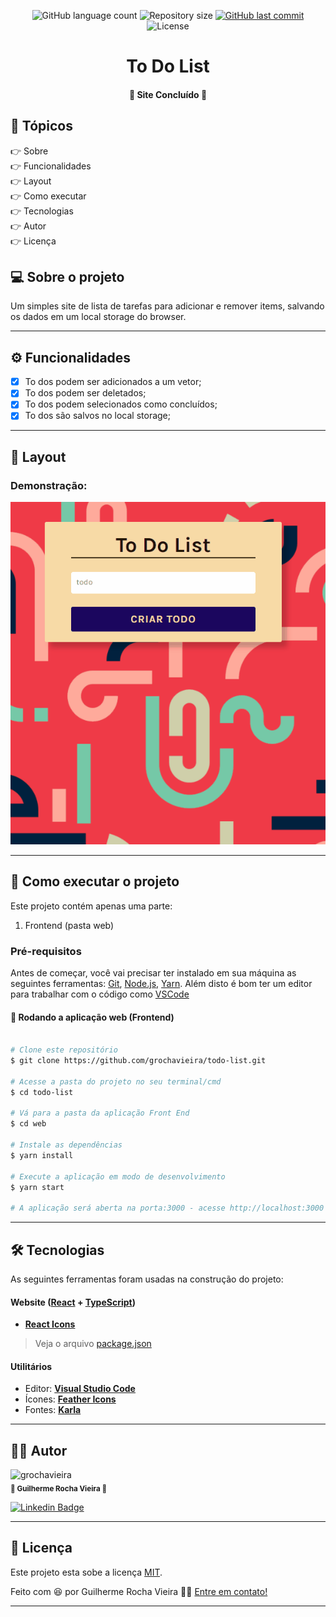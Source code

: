 <p align="center">
  <img alt="GitHub language count" src="https://img.shields.io/github/languages/count/grochavieira/todo-list?color=%2304D361&style=flat">

  <img alt="Repository size" src="https://img.shields.io/github/repo-size/grochavieira/todo-list?style=flat">
  
  <a href="https://github.com/grochavieira/todo-list/commits/master">
    <img alt="GitHub last commit" src="https://img.shields.io/github/last-commit/grochavieira/todo-list?style=flat">
  </a>
    
   <img alt="License" src="https://img.shields.io/badge/license-MIT-brightgreen?style=flat">

</p>
<h1 align="center">
    To Do List
</h1>

<h4 align="center"> 
	🚧  Site Concluído 🚧
</h4>

## 🏁 Tópicos

<p>
 👉<a href="#-sobre-o-projeto" style="text-decoration: none; "> Sobre</a> <br/>
👉<a href="#-funcionalidades" style="text-decoration: none; "> Funcionalidades</a> <br/>
👉<a href="#-layout" style="text-decoration: none"> Layout</a> <br/>
👉<a href="#-como-executar-o-projeto" style="text-decoration: none"> Como executar</a> <br/>
👉<a href="#-tecnologias" style="text-decoration: none"> Tecnologias</a> <br/>
👉<a href="#-autor" style="text-decoration: none"> Autor</a> <br/>
👉<a href="#user-content--licença" style="text-decoration: none"> Licença</a>

</p>

## 💻 Sobre o projeto

Um simples site de lista de tarefas para adicionar e remover items, salvando os dados em um local storage do browser.

---

<a name="-funcionalidades"></a>

## ⚙️ Funcionalidades

- [x] To dos podem ser adicionados a um vetor;
- [x] To dos podem ser deletados;
- [x] To dos podem selecionados como concluídos;
- [x] To dos são salvos no local storage;

---

## 🎨 Layout

### Demonstração:

<p align="center">
    <img src="assets/todo_demonstration.gif">
</p>

---

## 🚀 Como executar o projeto

Este projeto contém apenas uma parte:

1. Frontend (pasta web)

### Pré-requisitos

Antes de começar, você vai precisar ter instalado em sua máquina as seguintes ferramentas:
[Git](https://git-scm.com), [Node.js](https://nodejs.org/en/), [Yarn](https://classic.yarnpkg.com/en/docs/install).
Além disto é bom ter um editor para trabalhar com o código como [VSCode](https://code.visualstudio.com/)

#### 🧭 Rodando a aplicação web (Frontend)

```bash

# Clone este repositório
$ git clone https://github.com/grochavieira/todo-list.git

# Acesse a pasta do projeto no seu terminal/cmd
$ cd todo-list

# Vá para a pasta da aplicação Front End
$ cd web

# Instale as dependências
$ yarn install

# Execute a aplicação em modo de desenvolvimento
$ yarn start

# A aplicação será aberta na porta:3000 - acesse http://localhost:3000

```

---

## 🛠 Tecnologias

As seguintes ferramentas foram usadas na construção do projeto:

#### **Website** ([React](https://reactjs.org/) + [TypeScript](https://www.typescriptlang.org/))

- **[React Icons](https://react-icons.github.io/react-icons/)**

> Veja o arquivo [package.json](https://github.com/grochavieira/todo-list/blob/master/web/package.json)

#### **Utilitários**

- Editor: **[Visual Studio Code](https://code.visualstudio.com/)**
- Ícones: **[Feather Icons](https://feathericons.com/)**
- Fontes: **[Karla](https://fonts.google.com/specimen/Karla)**

---

<a name="-autor"></a>

## 🦸‍♂️ **Autor**

<p>
 <img src="https://avatars.githubusercontent.com/u/48029638?s=460&u=40540691957b5aabf04e2e1d4cddf8d3633cb1be&v=4" width="150px;" alt="grochavieira"/>
 <br />
 <sub><strong>🌟 Guilherme Rocha Vieira 🌟</strong></sub>
</p>

[![Linkedin Badge](https://img.shields.io/badge/-linkedin-blue?style=flat&logo=Linkedin&logoColor=white&link=https://www.linkedin.com/in/grochavieira/)](https://www.linkedin.com/in/grochavieira/)

---

## 📝 Licença

Este projeto esta sobe a licença [MIT](./LICENSE).

Feito com :satisfied: por Guilherme Rocha Vieira 👋🏽 [Entre em contato!](https://www.linkedin.com/in/grochavieira/)

---
